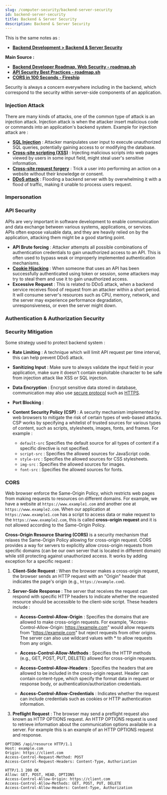 ```yaml
---
slug: /computer-security/backend-server-security
id: backend-server-security
title: Backend & Server Security
description: Backend & Server Security
---
```


This is the same notes as :

- **[Backend Development > Backend & Server Security](/backend-development/backend-server-security)**

**Main Source :**

- **[Backend Developer Roadmap, Web Security - roadmap.sh](https://roadmap.sh/backend)**
- **[API Security Best Practices - roadmap.sh](https://roadmap.sh/best-practices/api-security)**
- **[CORS in 100 Seconds - Fireship](https://youtu.be/4KHiSt0oLJ0?si=YOAgWDaYEHJRCFoH)**

Security is always a concern everywhere including in the backend, which correspond to the security within server-side components of an application.

### Injection Attack

There are many kinds of attacks, one of the common type of attack is an injection attack. Injection attack is when the attacker insert malicious code or commands into an application's backend system. Example for injection attack are :

- **[SQL Injection](/computer-security/web-security#sql-injection)** : Attacker manipulates user input to execute unauthorized SQL queries, potentially gaining access to or modifying the database.
- **[Cross-site scripting (XSS)](/computer-security/web-security#cross-site-scripting-xss)** : Injecting malicious scripts into web pages viewed by users in some input field, might steal user's sensitive information.
- **[Cross-site request forgery](/computer-security/web-security#cross-site-request-forgery)** : Trick a user into performing an action on a website without their knowledge or consent.
- **[DDoS attack](/computer-security/network-security#ddos-attack)** : Flooding a backend server with by overwhelming it with a flood of traffic, making it unable to process users request.

### Impersonation

### API Security

APIs are very important in software development to enable communication and data exchange between various systems, applications, or services. APIs often expose valuable data, and they are heavily relied on by the application, attacking them might be a good starting point.

- **API Brute forcing** : Attacker attempts all possible combinations of authentication credentials to gain unauthorized access to an API. This is often used to bypass weak or improperly implemented authentication mechanisms.
- **[Cookie Hijacking](/computer-security/web-security#cookie-hijacking)** : When someone that uses an API has been successfully authenticated using token or session, some attackers may try to steal them and use it to gain unauthorized access.
- **Excessive Request** : This is related to DDoS attack, when a backend service receives flood of request from an attacker within a short period. It will consume server's resources such as CPU, memory, network, and the server may experience performance degradation, unresponsiveness, or even the server might down.

### Authentication & Authorization Security

### Security Mitigation

Some strategy used to protect backend system :

- **Rate Limiting** : A technique which will limit API request per time interval, this can help prevent DDoS attack.
- **Sanitizing Input** : Make sure to always validate the input field in your application, make sure it doesn't contain exploitable character to be safe from injection attack like XSS or SQL injection.
- **Data Encryption** : Encrypt sensitive data stored in database, communication may also use [secure protocol](/computer-networking/network-encryption) such as [HTTPS](/computer-networking/http-https#https).
- **Port Blocking** : 
- **Content Security Policy (CSP)** : A security mechanism implemented by web browsers to mitigate the risk of certain types of web-based attacks. CSP works by specifying a whitelist of trusted sources for various types of content, such as scripts, stylesheets, images, fonts, and frames. For example :

  - `default-src` Specifies the default source for all types of content if a specific directive is not specified.
  - `script-src` : Specifies the allowed sources for JavaScript code.
  - `style-src` : Specifies the allowed sources for CSS stylesheets.
  - `img-src` : Specifies the allowed sources for images.
  - `font-src` : Specifies the allowed sources for fonts.

### CORS

Web browser enforce the Same-Origin Policy, which restricts web pages from making requests to resources on different domains. For example, we have a website at `https://www.example1.com` and another one at `https://www.example2.com`. When our application at `https://www.example1.com` has a script to access data or make request to the `https://www.example2.com`, this is called **cross-origin request** and it is not allowed according to the Same-Origin Policy.

**Cross-Origin Resource Sharing (CORS)** is a security mechanism that relaxes the Same-Origin Policy allowing for cross-origin request. CORS provides a way for servers to explicitly allow cross-origin requests from specific domains (can be our own server that is located in different domain) while still protecting against unauthorized access. It works by adding exception for a specific request :

1. **Client-Side Request** : When the browser makes a cross-origin request, the browser sends an HTTP request with an "Origin" header that indicates the page's origin (e.g., `https://example.com`).

2. **Server-Side Response** : The server that receives the request can respond with specific HTTP headers to indicate whether the requested resource should be accessible to the client-side script. These headers include :

   - **Access-Control-Allow-Origin** : Specifies the domains that are allowed to make cross-origin requests. For example, "Access-Control-Allow-Origin: https://example.com" would allow requests from "https://example.com" but reject requests from other origins. The server can also use wildcard values with \* to allow requests from any origin.

   - **Access-Control-Allow-Methods** : Specifies the HTTP methods (e.g., GET, POST, PUT, DELETE) allowed for cross-origin requests.

   - **Access-Control-Allow-Headers** : Specifies the headers that are allowed to be included in the cross-origin request. Header can contain content-type, which specify the format data in request or response body, or authentication/authorization credentials.

   - **Access-Control-Allow-Credentials** : Indicates whether the request can include credentials such as cookies or HTTP authentication information.

3. **Preflight Request** : The browser may send a preflight request also known as HTTP OPTIONS request. An HTTP OPTIONS request is used to retrieve information about the communication options available in a server. For example this is an example of an HTTP OPTIONS request and response.

```http
OPTIONS /api/resource HTTP/1.1
Host: example.com
Origin: https://client.com
Access-Control-Request-Method: POST
Access-Control-Request-Headers: Content-Type, Authorization
```

```http
HTTP/1.1 200 OK
Allow: GET, POST, HEAD, OPTIONS
Access-Control-Allow-Origin: https://client.com
Access-Control-Allow-Methods: GET, POST, PUT, DELETE
Access-Control-Allow-Headers: Content-Type, Authorization
```
